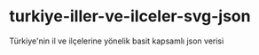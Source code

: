 # turkiye-iller-ve-ilceler-svg-json
Türkiye'nin il ve ilçelerine yönelik basit kapsamlı json verisi
